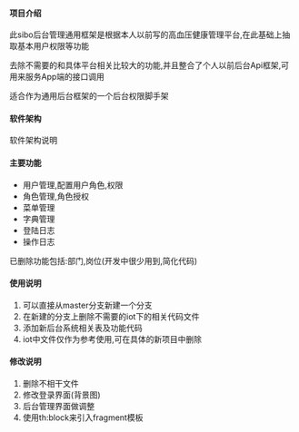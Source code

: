 #### 项目介绍

此sibo后台管理通用框架是根据本人以前写的高血压健康管理平台,在此基础上抽取基本用户权限等功能

去除不需要的和具体平台相关比较大的功能,并且整合了个人以前后台Api框架,可用来服务App端的接口调用

适合作为通用后台框架的一个后台权限脚手架

#### 软件架构
软件架构说明

#### 主要功能
- 用户管理,配置用户角色,权限
- 角色管理,角色授权
- 菜单管理
- 字典管理
- 登陆日志
- 操作日志

已删除功能包括:部门,岗位(开发中很少用到,简化代码)

#### 使用说明
1. 可以直接从master分支新建一个分支
2. 在新建的分支上删除不需要的iot下的相关代码文件
3. 添加新后台系统相关表及功能代码
4. iot中文件仅作为参考使用,可在具体的新项目中删除

#### 修改说明

1. 删除不相干文件
2. 修改登录界面(背景图)
3. 后台管理界面做调整
4. 使用th:block来引入fragment模板